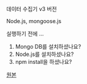 데이터 수집기 v3 버전

Node.js, mongoose.js

실행하기 전에 ... 

1. Mongo DB를 설치하셨나요?
2. Node.js를 설치하셨나요?
3. npm install을 하셨나요?

[원본](https://github.com/KGU-DCS-LAB/myPlug/tree/master/data-manager)